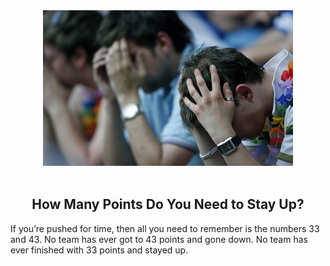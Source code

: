 
<center><img src="relegation_3230802b.jpg" alt="logo" width="400"></center>

<br>

<center><h2>How Many Points Do You Need to Stay Up?</h2></center>

If you’re pushed for time, then all you need to remember is the numbers 33 and 43. No team has ever got to 43 points and gone down. No team has ever finished with 33 points and stayed up.

<br>
